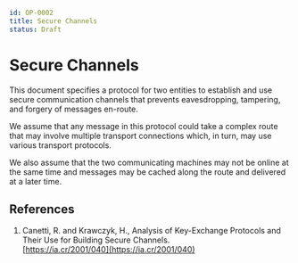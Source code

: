 ```yaml
id: OP-0002
title: Secure Channels
status: Draft
```

# Secure Channels

This document specifies a protocol for two entities to establish and use
secure communication channels that prevents eavesdropping, tampering, and
forgery of messages en-route.

We assume that any message in this protocol could take a complex route that
may involve multiple transport connections which, in turn, may use various
transport protocols.

We also assume that the two communicating machines may not be online at the
same time and messages may be cached along the route and delivered at a
later time.

## References

1. <span id="reference-1"></span>Canetti, R. and Krawczyk, H.,
Analysis of Key-Exchange Protocols and Their Use for Building Secure Channels. <br/>
[https://ia.cr/2001/040](https://ia.cr/2001/040)
